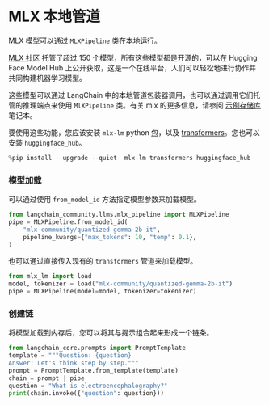 # MLX 本地管道

MLX 模型可以通过 `MLXPipeline` 类在本地运行。

[MLX 社区](https://huggingface.co/mlx-community) 托管了超过 150 个模型，所有这些模型都是开源的，可以在 Hugging Face Model Hub 上公开获取，这是一个在线平台，人们可以轻松地进行协作并共同构建机器学习模型。

这些模型可以通过 LangChain 中的本地管道包装器调用，也可以通过调用它们托管的推理端点来使用 `MlXPipeline` 类。有关 mlx 的更多信息，请参阅 [示例存储库](https://github.com/ml-explore/mlx-examples/tree/main/llms) 笔记本。

要使用这些功能，您应该安装 ``mlx-lm`` python [包](https://pypi.org/project/mlx-lm/)，以及 [transformers](https://pypi.org/project/transformers/)。您也可以安装 `huggingface_hub`。

```python
%pip install --upgrade --quiet  mlx-lm transformers huggingface_hub
```

### 模型加载

可以通过使用 `from_model_id` 方法指定模型参数来加载模型。

```python
from langchain_community.llms.mlx_pipeline import MLXPipeline
pipe = MLXPipeline.from_model_id(
    "mlx-community/quantized-gemma-2b-it",
    pipeline_kwargs={"max_tokens": 10, "temp": 0.1},
)
```

也可以通过直接传入现有的 `transformers` 管道来加载模型。

```python
from mlx_lm import load
model, tokenizer = load("mlx-community/quantized-gemma-2b-it")
pipe = MLXPipeline(model=model, tokenizer=tokenizer)
```

### 创建链

将模型加载到内存后，您可以将其与提示组合起来形成一个链条。

```python
from langchain_core.prompts import PromptTemplate
template = """Question: {question}
Answer: Let's think step by step."""
prompt = PromptTemplate.from_template(template)
chain = prompt | pipe
question = "What is electroencephalography?"
print(chain.invoke({"question": question}))
```